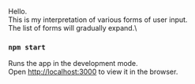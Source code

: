 Hello.\
This is my interpretation of various forms of user input.\
The list of forms will gradually expand.\

### `npm start`
Runs the app in the development mode.\
Open [http://localhost:3000](http://localhost:3000) to view it in the browser.

